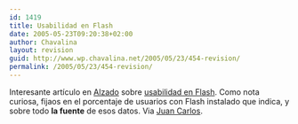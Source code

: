 ```yaml
---
id: 1419
title: Usabilidad en Flash
date: 2005-05-23T09:20:38+02:00
author: Chavalina
layout: revision
guid: http://www.wp.chavalina.net/2005/05/23/454-revision/
permalink: /2005/05/23/454-revision/
---
```

Interesante art&iacute;culo en <a href="http://alzado.org/" target="_blank">Alzado</a> sobre <a href="http://alzado.org/articulo.php?id_art=438" target="_blank">usabilidad en Flash</a>. Como nota curiosa, fijaos en el porcentaje de usuarios con Flash instalado que indica, y sobre todo **la fuente** de esos datos. Via <a href="http://usalo.blogspot.com/" target="_blank">Juan Carlos</a>.